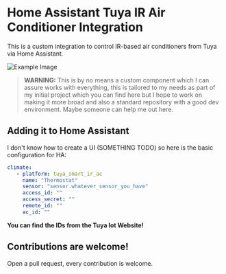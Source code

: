 # Home Assistant Tuya IR Air Conditioner Integration

This is a custom integration to control IR-based air conditioners from Tuya via Home Assistant.

![Example Image](https://github.com/DavidIlie/tuya-smart-ir-ac/assets/47594764/c91995e3-474c-47df-83f6-eaf64371a1d4)

> **WARNING:** This is by no means a custom component which I can assure works with everything, this is tailored to my needs as part of my initial project which you can find here but I hope to work on making it more broad and also a standard repository with a good dev environment. Maybe someone can help me out here.

## Adding it to Home Assistant

I don't know how to create a UI (SOMETHING TODO) so here is the basic configuration for HA:

```yaml
climate:
   - platform: tuya_smart_ir_ac
     name: "Thermostat"
     sensor: "sensor.whatever_sensor_you_have"
     access_id: ""
     access_secret: ""
     remote_id: ""
     ac_id: ""
```

**You can find the IDs from the Tuya Iot Website!**

## Contributions are welcome!

Open a pull request, every contribution is welcome.
